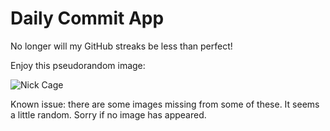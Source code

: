 Daily Commit App
================
No longer will my GitHub streaks be less than perfect!

Enjoy this pseudorandom image:

![Nick Cage](http://www.placecage.com/400/600 "Nick Cage")

Known issue: there are some images missing from some of these. It seems a little random. Sorry if no image has appeared.